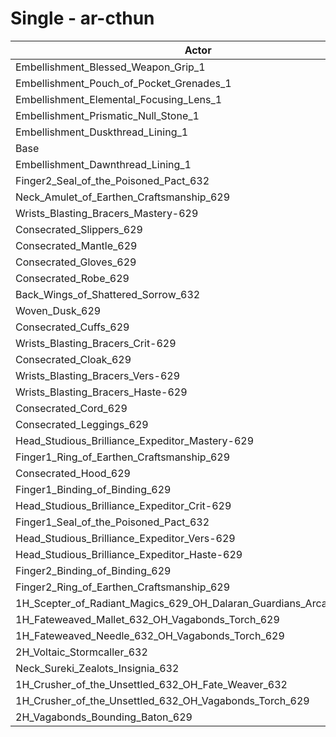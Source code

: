 # Single - ar-cthun
| Actor | DPS | Increase |
|---|:---:|:---:|
|Embellishment_Blessed_Weapon_Grip_1|1033034|3.76%|
|Embellishment_Pouch_of_Pocket_Grenades_1|1005641|1.01%|
|Embellishment_Elemental_Focusing_Lens_1|1000815|0.53%|
|Embellishment_Prismatic_Null_Stone_1|995839|0.03%|
|Embellishment_Duskthread_Lining_1|995612|0.00%|
|Base|995564|0.00%|
|Embellishment_Dawnthread_Lining_1|995497|-0.01%|
|Finger2_Seal_of_the_Poisoned_Pact_632|995435|-0.01%|
|Neck_Amulet_of_Earthen_Craftsmanship_629|995126|-0.04%|
|Wrists_Blasting_Bracers_Mastery-629|995022|-0.05%|
|Consecrated_Slippers_629|994884|-0.07%|
|Consecrated_Mantle_629|994673|-0.09%|
|Consecrated_Gloves_629|994349|-0.12%|
|Consecrated_Robe_629|993866|-0.17%|
|Back_Wings_of_Shattered_Sorrow_632|993860|-0.17%|
|Woven_Dusk_629|993726|-0.18%|
|Consecrated_Cuffs_629|993665|-0.19%|
|Wrists_Blasting_Bracers_Crit-629|993566|-0.20%|
|Consecrated_Cloak_629|993519|-0.21%|
|Wrists_Blasting_Bracers_Vers-629|993499|-0.21%|
|Wrists_Blasting_Bracers_Haste-629|992654|-0.29%|
|Consecrated_Cord_629|992382|-0.32%|
|Consecrated_Leggings_629|991430|-0.42%|
|Head_Studious_Brilliance_Expeditor_Mastery-629|990748|-0.48%|
|Finger1_Ring_of_Earthen_Craftsmanship_629|989023|-0.66%|
|Consecrated_Hood_629|988861|-0.67%|
|Finger1_Binding_of_Binding_629|988838|-0.68%|
|Head_Studious_Brilliance_Expeditor_Crit-629|987829|-0.78%|
|Finger1_Seal_of_the_Poisoned_Pact_632|987691|-0.79%|
|Head_Studious_Brilliance_Expeditor_Vers-629|986672|-0.89%|
|Head_Studious_Brilliance_Expeditor_Haste-629|984878|-1.07%|
|Finger2_Binding_of_Binding_629|984479|-1.11%|
|Finger2_Ring_of_Earthen_Craftsmanship_629|984289|-1.13%|
|1H_Scepter_of_Radiant_Magics_629_OH_Dalaran_Guardians_Arcanotool_632|981847|-1.38%|
|1H_Fateweaved_Mallet_632_OH_Vagabonds_Torch_629|980822|-1.48%|
|1H_Fateweaved_Needle_632_OH_Vagabonds_Torch_629|980501|-1.51%|
|2H_Voltaic_Stormcaller_632|967649|-2.80%|
|Neck_Sureki_Zealots_Insignia_632|962324|-3.34%|
|1H_Crusher_of_the_Unsettled_632_OH_Fate_Weaver_632|837669|-15.86%|
|1H_Crusher_of_the_Unsettled_632_OH_Vagabonds_Torch_629|836057|-16.02%|
|2H_Vagabonds_Bounding_Baton_629|809110|-18.73%|
